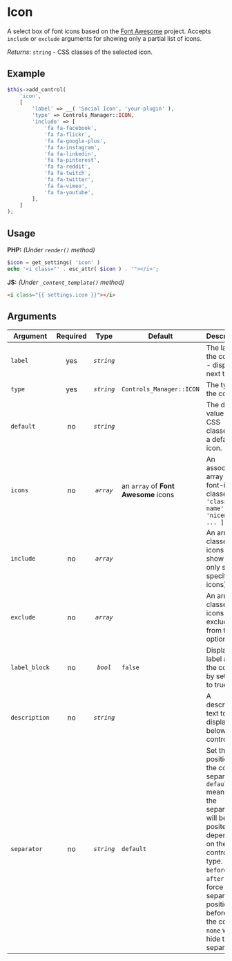 # Icon
A select box of font icons based on the [Font Awesome](http://fontawesome.io/) project. Accepts `include` or `exclude` arguments for showing only a partial list of icons.

*Returns*: `string` - CSS classes of the selected icon.

## Example

```php
$this->add_control(
    'icon',
    [
        'label' => __( 'Social Icon', 'your-plugin' ),
        'type' => Controls_Manager::ICON,
        'include' => [
            'fa fa-facebook',
            'fa fa-flickr',
            'fa fa-google-plus',
            'fa fa-instagram',
            'fa fa-linkedin',
            'fa fa-pinterest',
            'fa fa-reddit',
            'fa fa-twitch',
            'fa fa-twitter',
            'fa fa-vimeo',
            'fa fa-youtube',
        ],
    ]
);
```

## Usage

**PHP:** *(Under `render()` method)*
```php
$icon = get_settings( 'icon' )
echo '<i class="' . esc_attr( $icon ) . '"></i>';
```

**JS:** *(Under `_content_template()` method)*
```html
<i class="{{ settings.icon }}"></i>
```

## Arguments

Argument           | Required   | Type         | Default                      | Description
------------       | :--------: | :------:     | ---------------------------- | ---------------------------------------------
`label`            | yes        | *`string`*   |                              | The label of the control - displayed next to it
`type`             | yes        | *`string`*   | `Controls_Manager::ICON`     | The type of the control
`default`          | no         | *`string`*   |                              | The default value - CSS classes for a default icon.
`icons`            | no         | *`array`*    | an `array` of **Font Awesome** icons               | An associative array of font-icon classes. `[ 'class-name' => 'nicename', ... ]`
`include`          | no         | *`array`*    |                              | An array of classes of icons to show (Will only show specified icons)
`exclude`          | no         | *`array`*    |                              | An array of classes of icons to exclude from the options list
`label_block`      | no         | *`bool`*     | `false`                      | Display the label above the control by setting to true
`description`      | no         | *`string`*   |                              | A description text to display below the control
`separator`        | no         | *`string`*   | `default`                    | Set the position of the control separator. `default` means that the separator will be posited depending on the control type. `before` or `after` will force the separator position before/after the control. `none` will hide the separator